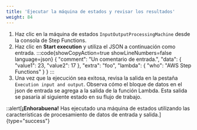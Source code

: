 ```yaml
---
title: 'Ejecutar la máquina de estados y revisar los resultados'
weight: 84
---
```


1. Haz clic en la máquina de estados `InputOutputProcessingMachine` desde la consola de Step Functions.
2. Haz clic en **Start execution** y utiliza el JSON a continuación como entrada.
   :::code{showCopyAction=true showLineNumbers=false language=json}
   {
   "comment": "Un comentario de entrada.",
   "data": {
   "value1": 23,
   "value2": 17
   },
   "extra": "foo",
   "lambda": {
   "who": "AWS Step Functions"
   }
   }
   :::
3. Una vez que la ejecución sea exitosa, revisa la salida en la pestaña `Execution input and output`. Observa cómo el bloque de datos en el json de entrada se agrega a la salida de la función Lambda. Esta salida se pasaría al siguiente estado en su flujo de trabajo.

::alert[**¡Enhorabuena!** Has ejecutado una máquina de estados utilizando las características de procesamiento de datos de entrada y salida.]{type="success"}

